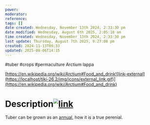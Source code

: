 ```yaml
---
power: 
moderator: 
reference: 
tags: []
date created: Wednesday, November 13th 2024, 2:33:30 pm
date modified: Wednesday, August 6th 2025, 2:05:18 am
time created: Wednesday, November 13th 2024, 2:33:30 pm
last update: Thursday, August 7th 2025, 9:27:08 pm
created: 2024-11-13T09:33
updated: 2025-08-06T14:15
---
```

#tuber #crops #permaculture 
Arctium lappa

[https://en.wikipedia.org/wiki/Arctium#Food_and_drink![link-external](https://localhost/tiki-26.2/img/icons/external_link.gif)](https://en.wikipedia.org/wiki/Arctium#Food_and_drink)

# Description[![link](https://localhost/tiki-26.2/img/icons/link.png)](https://localhost/tiki-26.2/tiki-index.php?page=Arctium-lappa#Description)

Tuber can be grown as an [annual](https://localhost/tiki-26.2/tiki-editpage.php?page=annuals), how it is a true perenial.